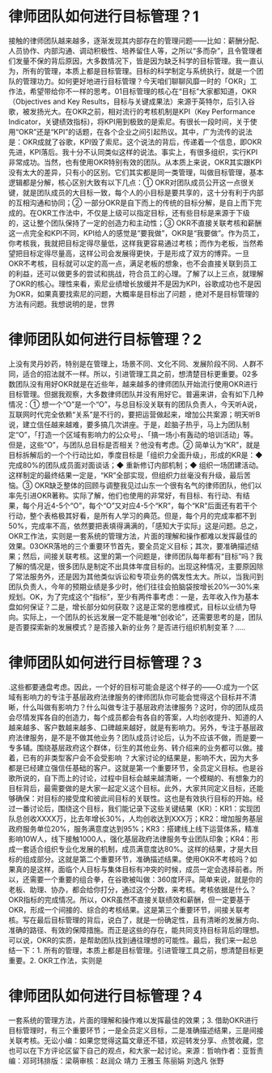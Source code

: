 # 律师团队如何进行目标管理？1

接触的律师团队越来越多，逐渐发现其内部存在的管理问题——比如：薪酬分配、人员协作、内部沟通、调动积极性、培养留住人等，之所以“多而杂”，且令管理者们发量不保的背后原因，大多数情况下，皆是因为缺乏科学的目标管理。我一直认为，所有的管理，本质上都是目标管理。目标的科学制定与系统执行，就是一个团队的管理功力。如何更好地进行目标管理？今天咱们聊聊风靡一时的「OKR」工作法，希望带给你不一样的思考。01目标管理的核心在“目标”大家都知道，OKR（Objectives and Key Results，目标与关键成果法）来源于英特尔，后引入谷歌，被发扬光大。在OKR之前，相对流行的考核机制是KPI（Key Performance Indicator，关键绩效指标)，将KPI用到极致的是索尼。有很长一段时间，关于使用“OKR”还是“KPI”的话题，在各个企业之间引起热议。其中，广为流传的说法是：OKR成就了谷歌，KPI毁了索尼。这个说法的背后，传递着一个信息，即OKR先进，KPI落后。我十分不认同类似这样的说法。事实上，有很多组织，实行KPI非常成功。当然，也有使用OKR特别有效的团队。从本质上来说，OKR其实跟KPI没有太大的差异，只有小的区别。它们其实都是同一类管理，叫做目标管理，基本逻辑都是分解，核心区别大致有以下几点：① OKR对团队成员公开这一点很关键，就是团队成员的大目标一致，每个人的小目标是要共享的，这十分有利于内部的互相沟通和协同；② 一部分OKR是自下而上的传统的目标分解，是自上而下完成的。在OKR工作法中，不仅是上级可以指定目标，还有些目标是来源于下级的，这让整个团队保持了一定的创造力和主动性；③ OKR不直接关联考核和薪酬这一点完全和KPI不同，KPI给人的感觉是“要我做”，OKR是“我要做”。作为员工，你考核我，我就把目标定得尽量低，这样我更容易通过考核；而作为老板，当然希望把目标定得尽量高，这样公司会发展得更快，于是形成了双方的博弈。一旦OKR不考核，目标就可以定的高一点，满足老板的想象，也不会直接关联到员工的利益，还可以做更多的尝试和挑战，符合员工的心理。了解了以上三点，就理解了OKR的核心。理性来看，索尼业绩增长放缓并不是因为KPI，谷歌成功也不是因为OKR，如果真要找索尼的问题，大概率是目标出了问题 ，绝对不是目标管理的方法有问题。我想说明的是，世界

# 律师团队如何进行目标管理？2

上没有灵丹妙药，特别是在管理上，场景不同、文化不同、发展阶段不同、人群不同，适合的招法就不一样。所以，引进管理工具之前，想清楚目标更重要。02多数团队没有用好OKR就是在近些年，越来越多的律师团队开始流行使用OKR进行目标管理。但据我观察，大多数律师团队并没有用好它。普遍来讲，会有如下几种情况：① 想一个“O”是一个“O”，与总目标没关联有的团队负责人，今天听A说，互联网时代完全依赖“关系”是不行的，要把运营做起来，增加公共案源；明天听B说，建立信任越来越难，要多搞几次讲座。于是，趁脑子热乎，马上为团队制定“O”，「打造一个区域有影响力的公众号」、「搞一场小有轰动的培训活动」等。但是，这些“O”，与团队总目标是否相关？他没有考虑。② 简单认为“KR”，就是目标拆解后的一个个行动比如，季度目标是「组织力全面升级」，形成的KR是：◆  完成80%的团队成员面对面谈话；◆  重新修订内部机制；◆  组织一场团建活动。这样制定的最终结果一定是，“KR”全部实现，但组织力丝毫没有升级，最后苦恼。③ OKR缺乏整体的回顾与调整我见过山东一个很有名气的律师团队，他们以率先引进OKR著称。实际了解，他们也使用的非常好，有目标、有行动、有结果，每个月近4-5个“O”，每个“O”又对应4-5个“KR”，每个“KR”后面还有若干个行动，整个表格极其好看，是所有人学习的典范。但是，每个月的完成率都不到50%，完成率不高，依然要把表填得满满的，「感知大于实际」这是问题。总之，OKR工作法，实则是一套系统的管理方法，片面的理解和操作都难以发挥最佳的效果。03OKR落地的三个重要环节首先，要全员定义目标；其次，要准确描述结果；然后，间接关联考核。这里的第一个问题是，律师团队每年都有“目标”吗？我了解的情况是，很多团队是制定不出具体年度目标的。出现这种情况，主要原因除了常法服务外，还是因为其他类似诉讼和专项业务的偶发性太大。所以，当我问到团队负责人，今年的预期业绩是多少时，他们往往会拍脑袋按增长20%—30%来规划。OK，为了完成这个“指标”，至少有两件事考虑：一是，去年收入作为基本盘如何保证？二是，增长部分如何获取？这是正常的思维模式，目标以业绩为导向。实际上，一个团队的长远发展一定不能是唯“创收论”，还需要思考的是，团队是否要探索新的发展模式？是否接入新的业务？是否进行组织机制变革？.....

# 律师团队如何进行目标管理？3

.这些都要通盘考虑。因此，一个好的目标可能会是这个样子的——O:成为一个区域有影响力的专注于基层政府法律服务的律师团队你可能会觉得这个目标并不清晰，什么叫做有影响力？什么叫做专注于基层政府法律服务？这时，你的团队成员会尽情发挥各自的创造力，每个成员都会有各自的答案，人均创收提升、知道的人越来越多、客户数越来越多、口碑越来越好，就是有影响力。另外，专注于基层政府法律服务，是不是不做其他业务？团队成员讨论后，认为不应该不做，而是要一专多辅。围绕基层政府这个群体，衍生的其他业务、转介绍来的业务都可以做。接着，已有的非类型客户会不会受影响 ？大家讨论的结果是，影响不大，因为大多都是已经建立强信任基础的客户。这就是第一个重要环节，全员定义目标。也是谷歌所说的，自下而上的讨论，过程中目标会越来越清晰，一个模糊的、有想象力的目标背后，最需要做的是大家一起定义这个目标。此外，大家共同定义目标，还能够确保：对目标的接受度和彼此间目标的关联性。这也是有效执行目标的开始。经过一番讨论后，围绕这个目标，我们能记录下这些关键结果（KR）：KR1：实现团队总创收XXXX万，比去年增长30%，人均创收达到XXX万；KR2：增加服务基层政府服务单位20%，服务满意度达到95%；KR3：搭建线上线下运营体系，精准影响10W人，线下接触1000人，强化基层政府法律服务专业团队印象；KR4：形成一套适合组织专业化发展的机制，成员满意度达80%。这样的结果，才是大目标的组成部分。这就是第二个重要环节，准确描述结果。使用OKR不考核吗？如果真的是这样，面临个人目标与集体目标有冲突的时候，成员一定会选择前者。所以，还需要一个重要的组合拳，在谷歌被叫做：360度环评。简单来说，就是你的老板、助理、协办，都会给你打分，通过这个分数，来考核。考核依据是什么？OKR指标的完成情况。所以，OKR虽然不直接关联绩效和薪酬，但一定要基于OKR，形成一个间接的、综合的考核结果。这是第三个重要环节，间接关联考核。写在最后目标管理的背后，说白了，就是一份确定性，且有清晰的发展方向、准确的路径、有效的保障措施。而正是这些的存在，能共同支持目标背后的理想。可以说，OKR的实质，是帮助团队找到通往理想的可能性。最后，我们来一起总结一下：1. 所有的管理，本质上都是目标管理。引进管理工具之前，想清楚目标更重要。2. OKR工作法，实则是

# 律师团队如何进行目标管理？4

一套系统的管理方法，片面的理解和操作难以发挥最佳的效果；3. 借助OKR进行目标管理时，有三个重要环节；一是全员定义目标，二是准确描述结果，三是间接关联考核。无讼小编：如果您觉得这篇文章还不错，欢迎转发分享、点赞收藏，您也可以在下方评论区留下自己的观点，和大家一起讨论。来源：哲响作者：亚哲责编：邓珂玮排版：梁萌审核：赵润众 靖力 王雅玉 陈丽娟 刘逸凡 张野


